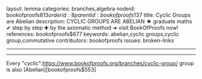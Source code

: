 layout: lemma
categories: branches,algebra
nodeid: bookofproofs$813
orderid: 8
parentid: bookofproofs$137
title: Cyclic Groups are Abelian
description: CYCLIC GROUPS ARE ABELIAN ★ graduate maths ✔ step by step ✚ by the axiomatic method ➜ visit BookOfProofs now!
references: bookofproofs$677
keywords: abelian,cyclic groups,cyclic group,commutative
contributors: bookofproofs
issues: broken-links

---


---

Every "cyclic":https://www.bookofproofs.org/branches/cyclic-group/ group is also [Abelian][bookofproofs$553]
